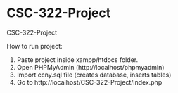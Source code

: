 # CSC-322-Project
CSC-322-Project

How to run project:

1. Paste project inside xampp/htdocs folder.
2. Open PHPMyAdmin (http://localhost/phpmyadmin)
3. Import ccny.sql file (creates database, inserts tables)
4. Go to http://localhost/CSC-322-Project/index.php
